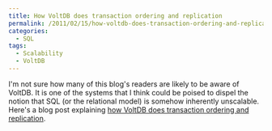 ```yaml
---
title: How VoltDB does transaction ordering and replication
permalink: /2011/02/15/how-voltdb-does-transaction-ordering-and-replication/
categories:
  - SQL
tags:
  - Scalability
  - VoltDB
---
```

I'm not sure how many of this blog's readers are likely to be aware of VoltDB. It is one of the systems that I think could be poised to dispel the notion that SQL (or the relational model) is somehow inherently unscalable. Here's a blog post explaining [how VoltDB does transaction ordering and replication][1].

 [1]: http://voltdb.com/blog/transaction-ordering-and-replication

